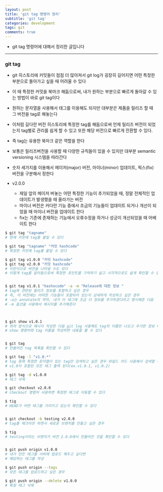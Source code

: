 ```yaml
---
layout: post
title: 'git tag 명령어 정리'
subtitle: 'git tag'
categories: development
tags: git
comments: true
---
```


- git tag 명령어에 대해서 정리한 글입니다

---

### git tag

- git 히스토리에 커밋들이 점점 더 많아져서 git log가 굉장히 길어지면 어떤 특정한 부분으로 돌아가고 싶을 때 어려울 수 있다

- 이 때 특정한 커밋을 북마크 해둠으로써, 내가 원하는 부분으로 빠르게 돌아갈 수 있는 방법이 바로 git tag이다

- 원하는 문자열을 사용해서 태그를 이용해도 되지만 대부분은 제품을 릴리즈 할 때 그 버전을 tag로 해놓는다

- 이처럼 길다란 버전 히스토리에 특정한 tag를 해둠으로써 언제 릴리즈 버전이 되었는지 tag별로 관리를 쉽게 할 수 있고 또한 해당 버전으로 빠르게 전환할 수 있다.

- 즉 tag는 유용한 북마크 같은 역할을 한다

- 보통은 릴리즈버전을 사용할 때 다양한 규칙들이 있을 수 있지만 대부분 semantic versioning 시스템을 따라간다

- 숫자 세가지를 이용해서 메이저(major) 버전, 마이너(minor) 업데이트, 픽스(fix) 버전을 구분해서 정한다

- v2.0.0
  - 제일 앞의 메이저 버놓는 어떤 특정한 기능이 추가되었을 때, 정말 전체적인 업데이트가 발생했을 때 올라가는 버전
  - 마이너 버전은 커다란 기능 중에서 조금의 기능들이 업데이트 되거나 개선이 되었을 때 마이너 버전을 업데이트 한다
  - fix는 기존에 존재하는 기능에서 오류수정을 하거나 성긍이 개선되었을 때 어베이트 한다

```bash
$ git tag "tagname"
# 현재 커밋에 tag를 붙일 수 있다

$ git tag "tagname" "커밋 hashcode"
# 특정한 커밋에 tag를 붙일 수 있다

$ git tag v1.0.0 "커밋 hashcode"
$ git tag v2.0.0 "커밋 hashcode"
# 이런식으로 버전을 나타낼 수도 있다
# 이렇게 tag를 달아둠으로써 특정한 포인트를 기억하기 쉽고 시각적으로도 쉽게 확인할 수 있다


$ git tag v1.0.1 "hashocode" -a -m "Release에 대한 정보 "
# tag와 관련된 릴리즈 정보를 포함하고 싶은 경우
# 즉, 이 버전에는 어떠한 기능들이 포함되어 있는지 상세하게 작성하고 싶은 경우
# -a는 annotate의 약자, 내가 이 태그에 조금 더 정보를 추가하겠다라고 명시해준 다음
# -m 옵션을 사용해서 메시지를 추가해준다



$ git show v1.0.1
# 위의 방식으로 메시지 작성한 다음 git log 사용해도 tag의 이름만 나오고 추가한 정보 나오지 않는데
# show 명령어와 tag 이름을 작성하면 내용을 볼 수 있다


$ git tag
# 만들어진 tag 목록을 확인할 수 있다

$ git tag -l "v1.0.*"
# tag 중에 특정한 문자열이 있는 tag만 검색하고 싶은 경우 와일드 카드 사용해서 검색할 수 있다
# v1.0이 포함된 모든 태그 출력 된다(ex.v1.0.1, v1.0.2)

$ git tag -d v1.0.0
# 태그 삭제

$ git checkout v2.0.0
# checkout 명령어 사용하면 특정한 태그로 이동할 수 있다

$ tig
# HEAD가 어떤 태그를 가리키고 있는지 확인할 수 있다


$ git checkout -b testing v2.0.0
# tag를 체크아웃 하면서 새로운 브랜치를 만들고 싶은 경우

$ tig
# testing이라는 브랜치가 버전 2.0.0에서 만들어진 것을 확인할 수 있다


$ git push origin v1.0.0
# 내가 만든 태그를 서버에 업로드 해두고 싶다면
# 해당하는 태그를 작성

$ git push origin --tags
# 모든 태그를 업로드하고 싶은 경우

$ git push origin --delete v1.0.0
# 특정 태그 삭제

```
